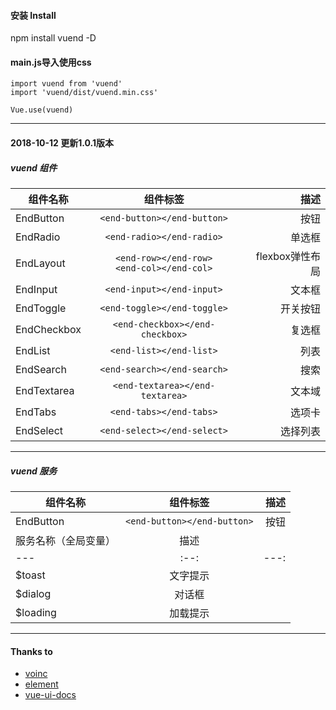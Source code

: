 #### 安装 Install
npm install vuend -D
#### main.js导入使用css
``` javascriptimport Vue from 'vue'
import vuend from 'vuend'
import 'vuend/dist/vuend.min.css'

Vue.use(vuend)
```
*****
#### 2018-10-12 更新1.0.1版本
##### vuend 组件

组件名称|组件标签|描述
---|:--:|---:
EndButton|`<end-button></end-button>`|按钮
EndRadio|`<end-radio></end-radio>`|单选框
EndLayout|`<end-row></end-row>`<br />`<end-col></end-col>`|flexbox弹性布局
EndInput|`<end-input></end-input>`|文本框
EndToggle|`<end-toggle></end-toggle>`|开关按钮
EndCheckbox|`<end-checkbox></end-checkbox>`|复选框
EndList|`<end-list></end-list>`|列表
EndSearch|`<end-search></end-search>`|搜索
EndTextarea|`<end-textarea></end-textarea>`|文本域
EndTabs|`<end-tabs></end-tabs>`|选项卡
EndSelect|`<end-select></end-select>`|选择列表
*****
##### vuend 服务
组件名称|组件标签|描述
---|:--:|---:
EndButton|`<end-button></end-button>`|按钮
服务名称（全局变量）|描述
---|:--:|---:
$toast|文字提示
$dialog|对话框
$loading|加载提示
****

#### Thanks to
- [voinc](https://github.com/wangdahoo/vonic)
- [element](https://github.com/ElemeFE/element)
- [vue-ui-docs](https://github.com/kitorv/vue-ui-docs)
